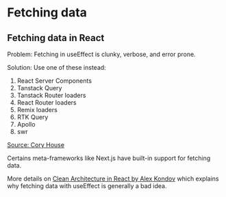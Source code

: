 # Fetching data

## Fetching data in React

Problem: Fetching in useEffect is clunky, verbose, and error prone.

Solution: Use one of these instead:

1. React Server Components
2. Tanstack Query
3. Tanstack Router loaders
4. React Router loaders
5. Remix loaders
6. RTK Query
7. Apollo
8. swr

[Source: Cory House](https://twitter.com/housecor/status/1783135137066082373)

Certains meta-frameworks like Next.js have built-in support for fetching data.

More details on [Clean Architecture in React by Alex Kondov](https://alexkondov.com/full-stack-tao-clean-architecture-react/#fetching-data) which explains why fetching data with useEffect is generally a bad idea.
